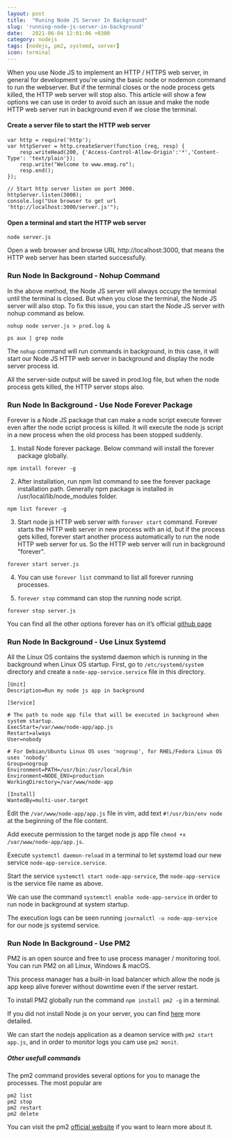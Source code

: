 ```yaml
---
layout: post
title:  "Runing Node JS Server In Background"
slug: 'running-node-js-server-in-background'
date:   2021-06-04 12:01:06 +0300
category: nodejs
tags: [nodejs, pm2, systemd, server]
icon: terminal
---
```


When you use Node JS to implement an HTTP / HTTPS web server, in general for development you're using the basic node or nodemon command to run the webserver. But if the terminal closes or the node process gets killed, the HTTP web server will stop also. 
This article will show a few options we can use in order to avoid such an issue and make the node HTTP web server run in background even if we close the terminal.

#### Create a server file to start the HTTP web server

```
var http = require('http');
var httpServer = http.createServer(function (req, resp) {
    resp.writeHead(200, {'Access-Control-Allow-Origin':'*','Content-Type': 'text/plain'});
    resp.write("Welcome to www.emag.ro");
    resp.end();
});

// Start http server listen on port 3000.
httpServer.listen(3000);
console.log("Use browser to get url 'http://localhost:3000/server.js'");
```

#### Open a terminal and start the HTTP web server

```
node server.js
```

Open a web browser and browse URL http://localhost:3000, that means the HTTP web server has been started successfully.

### Run Node In Background - Nohup Command

In the above method, the Node JS server will always occupy the terminal until the terminal is closed. But when you close the terminal, the Node JS server will also stop. To fix this issue, you can start the Node JS server with nohup command as below.

```
nohup node server.js > prod.log &

ps aux | grep node
```

The `nohup` command will run commands in background, in this case, it will start our Node JS HTTP web server in background and display the node server process id. 

All the server-side output will be saved in prod.log file, but when the node process gets killed, the HTTP server stops also.

### Run Node In Background - Use Node Forever Package

Forever is a Node JS package that can make a node script execute forever even after the node script process is killed. It will execute the node js script in a new process when the old process has been stopped suddenly.

1. Install Node forever package. Below command will install the forever package globally.

```
npm install forever -g
```

2. After installation, run npm list command to see the forever package installation path. Generally npm package is installed in /usr/local/lib/node_modules folder.

```
npm list forever -g
```

3. Start node js HTTP web server with `forever start` command. Forever starts the HTTP web server in new process with an id, but if the process gets killed, forever start another process automatically to run the node HTTP web server for us. So the HTTP web server will run in background "forever".

```
forever start server.js
```

4. You can use `forever list` command to list all forever running processes.

5. `forever stop` command can stop the running node script.

```
forever stop server.js
```

You can find all the other options forever has on it’s official [github page](https://github.com/foreversd/forever)

### Run Node In Background - Use Linux Systemd

All the Linux OS contains the systemd daemon which is running in the background when Linux OS startup.
First, go to `/etc/systemd/system` directory and create a `node-app-service.service` file in this directory.

```
[Unit]
Description=Run my node js app in background

[Service]

# The path to node app file that will be executed in background when system startup.
ExecStart=/var/www/node-app/app.js
Restart=always
User=nobody

# For Debian/Ubuntu Linux OS uses 'nogroup', for RHEL/Fedora Linux OS uses 'nobody' 
Group=nogroup
Environment=PATH=/usr/bin:/usr/local/bin
Environment=NODE_ENV=production
WorkingDirectory=/var/www/node-app

[Install]
WantedBy=multi-user.target
```

Edit the `/var/www/node-app/app.js` file in vim, add text `#!/usr/bin/env node` at the beginning of the file content.

Add execute permission to the target node js app file `chmod +x /var/www/node-app/app.js`.

Execute `systemctl daemon-reload` in a terminal to let systemd load our new service `node-app-service.service`.

Start the service `systemctl start node-app-service`, the `node-app-service` is the service file name as above.

We can use the command `systemctl enable node-app-service` in order to run node in background at system startup.

The execution logs can be seen running `journalctl -u node-app-service` for our node js systemd service.

### Run Node In Background - Use PM2

PM2 is an open source and free to use process manager / monitoring tool. You can run PM2 on all Linux, Windows & macOS.

This process manager has a built-in load balancer which allow the node js app keep alive forever without downtime even if the server restart.

To install PM2 globally run the command `npm install pm2 -g` in a terminal.

If you did not install Node js on your server, you can find [here](https://www.geeksforgeeks.org/installation-of-node-js-on-linux/) more detailed.

We can start the nodejs application as a deamon service with `pm2 start app.js`, and in order to monitor logs you cam use `pm2 monit`.

##### Other usefull commands 

The pm2 command provides several options for you to manage the processes. The most popular are 

```
pm2 list
pm2 stop
pm2 restart
pm2 delete
```

You can visit the pm2 [official website](https://pm2.keymetrics.io/) if you want to learn more about it.